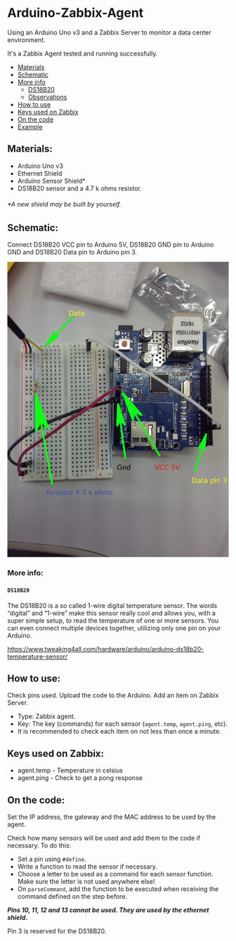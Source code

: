 # Arduino-Zabbix-Agent

Using an Arduino Uno v3 and a Zabbix Server to monitor a data center environment.

It's a Zabbix Agent tested and running successfully.

* [Materials](#materials)
* [Schematic](#schematic)
* [More info](#more-info)
  * [DS18B20](#ds18b20)
  * [Observations](#observation)
* [How to use](#how-to-use)
* [Keys used on Zabbix](#keys-used-on-zabbix)
* [On the code](#on-the-code)
* [Example](#example)



## Materials:

- Arduino Uno v3
- Ethernet Shield
- Arduino Sensor Shield*
- DS18B20 sensor and a 4.7 k ohms resistor.

###### *A new shield may be built by yourself.

## Schematic:
Connect DS18B20 VCC pin to Arduino 5V, DS18B20 GND pin to Arduino GND
and DS18B20 Data pin to Arduino pin 3.

![Arduino shield schema picture](schema.jpg)

### More info:

#### `DS18B20`
The DS18B20 is a so called 1-wire digital temperature sensor. The words “digital” and “1-wire” make this sensor really cool and allows you, with a super simple setup, to read the temperature of one or more sensors. You can even connect multiple devices together, utilizing only one pin on your Arduino.

https://www.tweaking4all.com/hardware/arduino/arduino-ds18b20-temperature-sensor/

## How to use:

Check pins used.
Upload the code to the Arduino.
Add an item on Zabbix Server.
 - Type: Zabbix agent.
 - Key: The key (commands) for each sensor (`agent.temp`, `agent.ping`, etc).
 - It is recommended to check each item on not less than once a minute.

## Keys used on Zabbix:

* agent.temp - Temperature in celsius
* agent.ping - Check to get a pong response

## On the code:

Set the IP address, the gateway and the MAC address to be used by the agent.

Check how many sensors will be used and add them to the code if necessary. To do this:
* Set a pin using `#define`.
* Write a function to read the sensor if necessary.
* Choose a letter to be used as a command for each sensor function. Make sure the letter is not used anywhere else!
* On `parseCommand`, add the function to be executed when receiving the command defined on the step before.

__*Pins 10, 11, 12 and 13 cannot be used. They are used by the ethernet shield*.__

Pin 3 is reserved for the DS18B20.

